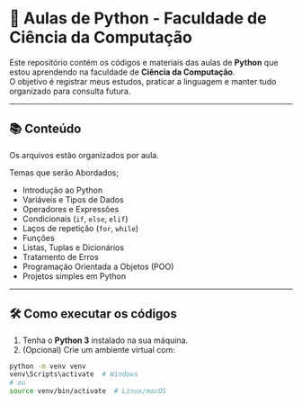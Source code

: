 # 🐍 Aulas de Python - Faculdade de Ciência da Computação

Este repositório contém os códigos e materiais das aulas de **Python** que estou aprendendo na faculdade de **Ciência da Computação**.  
O objetivo é registrar meus estudos, praticar a linguagem e manter tudo organizado para consulta futura.

---

## 📚 Conteúdo

Os arquivos estão organizados por aula.


   Temas que serão Abordados;
- Introdução ao Python
- Variáveis e Tipos de Dados
- Operadores e Expressões
- Condicionais (`if`, `else`, `elif`)
- Laços de repetição (`for`, `while`)
- Funções
- Listas, Tuplas e Dicionários
- Tratamento de Erros
- Programação Orientada a Objetos (POO)
- Projetos simples em Python

---

## 🛠 Como executar os códigos

1. Tenha o **Python 3** instalado na sua máquina.
2. (Opcional) Crie um ambiente virtual com:

```bash
python -m venv venv
venv\Scripts\activate  # Windows
# ou
source venv/bin/activate  # Linux/macOS


